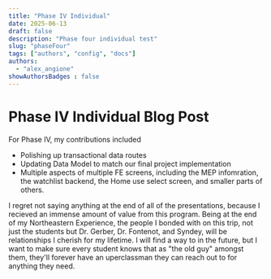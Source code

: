 ```yaml
---
title: "Phase IV Individual"
date: 2025-06-13
draft: false
description: "Phase four individual test"
slug: "phaseFour"
tags: ["authors", "config", "docs"]
authors:
  - "alex_angione"
showAuthorsBadges : false
---
```


# Phase IV Individual Blog Post

For Phase IV, my contributions included
- Polishing up transactional data routes
- Updating Data Model to match our final project implementation
- Multiple aspects of multiple FE screens, including the MEP infomration, the watchlist backend, the Home use select screen, and smaller parts of others. 


I regret not saying anything at the end of all of the presentations, because I recieved an immense amount of value from this program. Being at the end of my Northeastern Experience, the people I bonded with on this trip, not just the students but Dr. Gerber, Dr. Fontenot, and Syndey, will be relationships I cherish for my lifetime. I will find a way to in the future, but I want to make sure every student knows that as "the old guy" amongst them, they'll forever have an uperclassman they can reach out to for anything they need. 


